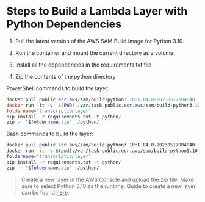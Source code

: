 # Steps to Build a Lambda Layer with Python Dependencies

1. Pull the latest version of the AWS SAM Build Image for Python 3.10.

2. Run the container and mount the current directory as a volume.

3. Install all the dependencies in the requirements.txt file

4. Zip the contents of the python directory

PowerShell commands to build the layer:

```powershell
docker pull public.ecr.aws/sam/build-python3.10:1.84.0-20230517004040
docker run -it -v  ${PWD}:/var/task public.ecr.aws/sam/build-python3.10:1.84.0-20230517004040
foldername="transcriptionlayer"
pip install -r requirements.txt -t python/
zip -r "$foldername.zip" ./python/
```

Bash commands to build the layer:

```bash
docker pull public.ecr.aws/sam/build-python3.10:1.84.0-20230517004040
docker run -it -v $(pwd):/var/task public.ecr.aws/sam/build-python3.10:1.84.0-20230517004040
foldername="transcriptionlayer"
pip install -r requirements.txt -t python/
zip -r "$foldername.zip" ./python/
```

> Create a new layer in the AWS Console and upload the zip file. Make sure to select Python 3.10 as the runtime. Guide to create a new layer can be found [here](https://medium.com/the-cloud-architect/getting-started-with-aws-lambda-layers-for-python-6e10b1f9a5d).
